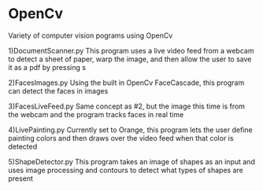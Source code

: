 # OpenCv
Variety of computer vision pograms using OpenCv

1)DocumentScanner.py
  This program uses a live video feed from a webcam to detect a sheet of paper, warp the image, and then allow the user to save it as a pdf by pressing s   

2)FacesImages.py
  Using the built in OpenCv FaceCascade, this program can detect the faces in images

3)FacesLiveFeed.py
  Same concept as #2, but the image this time is from the webcam and the program tracks faces in real time

4)LivePainting.py
  Currently set to Orange, this program lets the user define painting colors and then draws over the video feed when that color is detected

5)ShapeDetector.py
  This program takes an image of shapes as an input and uses image processing and contours to detect what types of shapes are present
